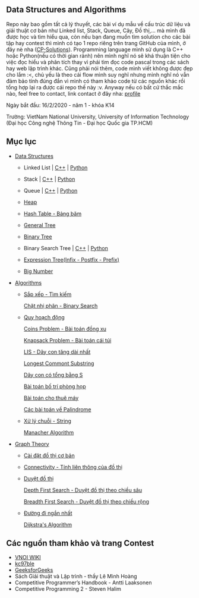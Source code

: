 ## Data Structures and Algorithms
Repo này bao gồm tất cả lý thuyết, các bài ví dụ mẫu về cấu trúc dữ liệu và giải thuật cơ bản như Linked list, Stack, Queue, Cây, Đồ thị,... mà mình đã được học và tìm hiểu qua, còn nếu bạn đang muốn tìm solution cho các bài tập hay contest thì mình có tạo 1 repo riêng trên trang GitHub của mình, ở đây nè nha ([CP-Solutions](https://github.com/nghoanglong/CP-Solutions)). Programming language mình sử dụng là C++ hoặc Python(nếu có thời gian rảnh) nên mình nghĩ nó sẽ khá thuận tiện cho việc đọc hiểu và phân tích thay vì phải tìm đọc code pascal trong các sách hay web lập trình khác. Cũng phải nói thêm, code mình viết không được đẹp cho lắm :<, chủ yếu là theo cái flow mình suy nghĩ nhưng mình nghĩ nó vẫn đảm bảo tính đúng đắn vì mình có tham khảo code từ các nguồn khác rồi tổng hợp lại ra được cái repo thế này :v. Anyway nếu có bất cứ thắc mắc nào, feel free to contact, link contact ở đây nha: [profile](https://nghoanglong.github.io/)

Ngày bắt đầu: 16/2/2020 - năm 1 - khóa K14

Trường: VietNam National University, University of Information Technology (Đại học Công nghệ Thông Tin - Đại học Quốc gia TP.HCM)


## Mục lục
- [Data Structures](https://github.com/nghoanglong/Competitive-Programming/tree/master/Lectures/Lectures-C++/DataStructure)

   - Linked List | [C++](https://github.com/nghoanglong/Competitive-Programming/blob/master/Lectures/Lectures-C++/DataStructure/Linked-list.cpp) | [Python](https://github.com/nghoanglong/Competitive-Programming/blob/master/Lectures/Lectures-Python/DataStructure/linkedlist.py)
 
   - Stack | [C++](https://github.com/nghoanglong/Competitive-Programming/blob/master/Lectures/Lectures-C++/DataStructure/Stack.cpp) | [Python](https://github.com/nghoanglong/Competitive-Programming/blob/master/Lectures/Lectures-Python/DataStructure/stack.py)

   - Queue | [C++](https://github.com/nghoanglong/Competitive-Programming/blob/master/Lectures/Lectures-C++/DataStructure/Queue.cpp) | [Python](https://github.com/nghoanglong/Competitive-Programming/blob/master/Lectures/Lectures-Python/DataStructure/queue.py)

   - [Heap](https://github.com/nghoanglong/Competitive-Programming/blob/master/Lectures/Lectures-C++/DataStructure/Heap.cpp)
   
   - [Hash Table - Bảng băm](https://github.com/nghoanglong/Competitive-Programming/blob/master/Lectures/Lectures-C++/DataStructure/HashTable.cpp)

   - [General Tree](https://github.com/nghoanglong/Competitive-Programming/blob/master/Lectures/Lectures-C++/DataStructure/GeneralTree.cpp)

   - [Binary Tree](https://github.com/nghoanglong/Competitive-Programming/blob/master/Lectures/Lectures-C++/DataStructure/BinaryTree.cpp)

   - Binary Search Tree | [C++](https://github.com/nghoanglong/Competitive-Programming/blob/master/Lectures/Lectures-C++/DataStructure/BinarySearchTree.cpp) | [Python](https://github.com/nghoanglong/Competitive-Programming/blob/master/Lectures/Lectures-Python/DataStructure/BinarySearchTree.py)

   - [Expression Tree(Infix - Postfix - Prefix)](https://github.com/nghoanglong/Competitive-Programming/blob/master/Lectures/Lectures-C++/DataStructure/infix-prefix-postfix.cpp)

   - [Big Number](https://github.com/nghoanglong/Competitive-Programming/blob/master/Lectures/Lectures-C++/DataStructure/BigNum.cpp)


- [Algorithms](https://github.com/nghoanglong/Competitive-Programming/tree/master/Lectures/Lectures-C++/Algorithm)

   - [Sắp xếp - Tìm kiếm](https://github.com/nghoanglong/Competitive-Programming/blob/master/Lectures/Lectures-C++/Algorithm/Sort-Search)

       [Chặt nhị phân - Binary Search](https://github.com/nghoanglong/Competitive-Programming/blob/master/Lectures/Lectures-C++/Algorithm/Sort-Search/BinarySearch.cpp)

   - [Quy hoạch động](https://github.com/nghoanglong/Competitive-Programming/tree/master/Lectures/Lectures-C++/DynamicProgramming)

       [Coins Problem - Bài toán đồng xu](https://github.com/nghoanglong/Competitive-Programming/blob/master/Lectures/Lectures-C++/DynamicProgramming/Coins.cpp)

       [Knapsack Problem - Bài toán cái túi](https://github.com/nghoanglong/Competitive-Programming/blob/master/Lectures/Lectures-C++/DynamicProgramming/Knapsack.cpp)

       [LIS - Dãy con tăng dài nhất](https://github.com/nghoanglong/Competitive-Programming/blob/master/Lectures/Lectures-C++/DynamicProgramming/LIS.cpp)
   
       [Longest Commont Substring](https://github.com/nghoanglong/Competitive-Programming/blob/master/Lectures/Lectures-C++/DynamicProgramming/LCS.cpp)

       [Dãy con có tổng bằng S](https://github.com/nghoanglong/Competitive-Programming/blob/master/Lectures/Lectures-C++/DynamicProgramming/SEQ.cpp)       

       [Bài toán bố trí phòng họp](https://github.com/nghoanglong/Competitive-Programming/blob/master/Lectures/Lectures-C++/DynamicProgramming/MeetingRoom.cpp)

       [Bài toán cho thuê máy](https://github.com/nghoanglong/Competitive-Programming/blob/master/Lectures/Lectures-C++/DynamicProgramming/MachineRental.cpp)

       [Các bài toán về Palindrome](https://github.com/nghoanglong/Competitive-Programming/blob/master/Lectures/Lectures-C++/DynamicProgramming/Palindrome.cpp)
    
   - [Xử lý chuỗi - String](https://github.com/nghoanglong/Competitive-Programming/tree/master/Lectures/Lectures-C++/Algorithm/String/)

       [Manacher Algorithm](https://github.com/nghoanglong/Competitive-Programming/tree/master/Lectures/Lectures-C++/Algorithm/String/Manacher.cpp)
    

- [Graph Theory](https://github.com/nghoanglong/Competitive-Programming/tree/master/Lectures/Lectures-C++/GraphTheory)

    - [Cài đặt đồ thị cơ bản](https://github.com/nghoanglong/Competitive-Programming/blob/master/Lectures/Lectures-C++/GraphTheory/Basic.cpp)

    - [Connectivity - Tính liên thông của đồ thị](https://github.com/nghoanglong/Competitive-Programming/blob/master/Lectures/Lectures-C++/GraphTheory/Connectivity.cpp)

    - [Duyệt đồ thị](https://github.com/nghoanglong/Competitive-Programming/blob/master/Lectures/Lectures-C++/GraphTheory/GraphTraversal)

       [Depth First Search - Duyệt đồ thị theo chiều sâu](https://github.com/nghoanglong/Competitive-Programming/blob/master/Lectures/Lectures-C++/GraphTheory/GraphTraversal/DFS.cpp)
       
       [Breadth First Search - Duyệt đồ thị theo chiều rộng](https://github.com/nghoanglong/Competitive-Programming/blob/master/Lectures/Lectures-C++/GraphTheory/GraphTraversal/BFS.cpp)

    - [Đường đi ngắn nhất](https://github.com/nghoanglong/Competitive-Programming/blob/master/Lectures/Lectures-C++/GraphTheory/ShortestPath)

       [Dijkstra's Algorithm](https://github.com/nghoanglong/Competitive-Programming/blob/master/Lectures/Lectures-C++/GraphTheory/ShortestPath/Dijkstra.cpp)



## Các nguồn tham khảo và trang Contest

  - [VNOI WIKI](https://vnoi.info/wiki/Home)
  - [kc97ble](https://sites.google.com/site/kc97ble/)
  - [GeeksforGeeks](https://www.geeksforgeeks.org/)
  - Sách Giải thuật và Lập trình - thầy Lê Minh Hoàng
  - Competitive Programmer’s Handbook - Antti Laaksonen
  - Competitive Programming 2 - Steven Halim

